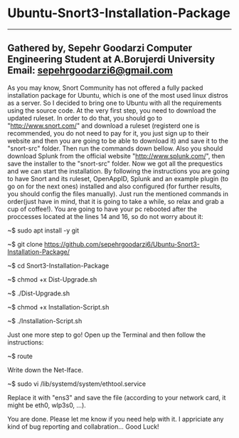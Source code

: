 # Ubuntu-Snort3-Installation-Package
---------------------------------------------------------------------------------------
Gathered by, Sepehr Goodarzi
Computer Engineering Student at A.Borujerdi University
Email: sepehrgoodarzi6@gmail.com
---------------------------------------------------------------------------------------
As you may know, Snort Community has not offered a fully packed installation package for Ubuntu, which is one of the most used linux distros as a server. So I decided to bring one to Ubuntu with all the requirements using the source code.
At the very first step, you need to download the updated ruleset. In order to do that, you should go to "http://www.snort.com/" and download a ruleset (registerd one is recommended, you do not need to pay for it, you just sign up to their website and then you are going to be able to download it) and save it to the "snort-src" folder. Then run the commands down bellow. Also you should download Splunk from the official website "http://www.splunk.com/", then save the installer to the "snort-src" folder.
Now we got all the prequestics and we can start the installation. By following the instructions you are going to have Snort and its ruleset, OpenAppID, Splunk and an example plugin (to go on for the next ones) installed and also configured (for further results, you should config the files manually). Just run the mentioned commands in order(just have in mind, that it is going to take a while, so relax and grab a cup of coffee!). You are going to have your pc rebooted after the proccesses located at the lines 14 and 16, so do not worry about it:

~$ sudo apt install -y git

~$ git clone https://github.com/sepehrgoodarzi6/Ubuntu-Snort3-Installation-Package/

~$ cd Snort3-Installation-Package

~$ chmod +x Dist-Upgrade.sh

~$ ./Dist-Upgrade.sh

~$ chmod +x Installation-Script.sh

~$ ./Installation-Script.sh

Just one more step to go!
Open up the Terminal and then follow the instructions:

~$ route

Write down the Net-Iface.

~$ sudo vi /lib/systemd/system/ethtool.service

Replace it with "ens3" and save the file (according to your network card, it might be eth0, wlp3s0, ...).

You are done. Please let me know if you need help with it. I appriciate any kind of bug reporting and collabration...
Good Luck!
